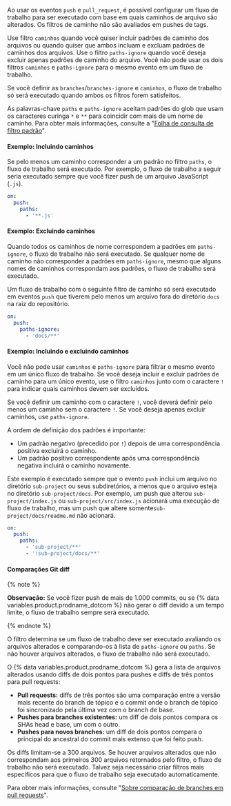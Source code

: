 
Ao usar os eventos `push` e `pull_request`, é possível configurar um fluxo de trabalho para ser executado com base em quais caminhos de arquivo são alterados. Os filtros de caminho não são avaliados em pushes de tags.

Use filtro `caminhos` quando você quiser incluir padrões de caminho dos arquivos ou quando quiser que ambos incluam e excluam padrões de caminhos dos arquivos. Use o filtro `paths-ignore` quando você deseja excluir apenas padrões de caminho do arquivo. Você não pode usar os dois filtros `caminhos` e `paths-ignore` para o mesmo evento em um fluxo de trabalho.

Se você definir as `branches`/`branches-ignore` e `caminhos`, o fluxo de trabalho só será executado quando ambos os filtros forem satisfeitos.

As palavras-chave `paths` e `paths-ignore` aceitam padrões do glob que usam os caracteres curinga `*` e `**` para coincidir com mais de um nome de caminho. Para obter mais informações, consulte a "[Folha de consulta de filtro padrão](/actions/using-workflows/workflow-syntax-for-github-actions#filter-pattern-cheat-sheet)".

#### Exemplo: Incluindo caminhos

Se pelo menos um caminho corresponder a um padrão no filtro `paths`, o fluxo de trabalho será executado. Por exemplo, o fluxo de trabalho a seguir seria executado sempre que você fizer push de um arquivo JavaScript (`.js`).

```yaml
on:
  push:
    paths:
      - '**.js'
```

#### Exemplo: Excluindo caminhos

Quando todos os caminhos de nome correspondem a padrões em `paths-ignore`, o fluxo de trabalho não será executado. Se qualquer nome de caminho não corresponder a padrões em `paths-ignore`, mesmo que alguns nomes de caminhos correspondam aos padrões, o fluxo de trabalho será executado.

Um fluxo de trabalho com o seguinte filtro de caminho só será executado em eventos `push` que tiverem pelo menos um arquivo fora do diretório `docs` na raiz do repositório.

```yaml
on:
  push:
    paths-ignore:
      - 'docs/**'
```

#### Exemplo: Incluindo e excluindo caminhos

Você não pode usar `caminhos` e `paths-ignore` para filtrar o mesmo evento em um único fluxo de trabalho. Se você deseja incluir e excluir padrões de caminho para um único evento, use o filtro `caminhos` junto com o caractere `!` para indicar quais caminhos devem ser excluídos.

Se você definir um caminho com o caractere `!`, você deverá definir pelo menos um caminho sem o caractere `!`. Se você deseja apenas excluir caminhos, use `paths-ignore`.

A ordem de definição dos padrões é importante:

- Um padrão negativo (precedido por `!`) depois de uma correspondência positiva excluirá o caminho.
- Um padrão positivo correspondente após uma correspondência negativa incluirá o caminho novamente.

Este exemplo é executado sempre que o evento `push` inclui um arquivo no diretório `sub-project` ou seus subdiretórios, a menos que o arquivo esteja no diretório `sub-project/docs`. Por exemplo, um push que alterou `sub-project/index.js` ou `sub-project/src/index.js` acionará uma execução de fluxo de trabalho, mas um push que altere somente`sub-project/docs/readme.md` não acionará.

```yaml
on:
  push:
    paths:
      - 'sub-project/**'
      - '!sub-project/docs/**'
```

#### Comparações Git diff

{% note %}

**Observação:** Se você fizer push de mais de 1.000 commits, ou se {% data variables.product.prodname_dotcom %} não gerar o diff devido a um tempo limite, o fluxo de trabalho sempre será executado.

{% endnote %}

O filtro determina se um fluxo de trabalho deve ser executado avaliando os arquivos alterados e comparando-os à lista de `paths-ignore` ou `paths`. Se não houver arquivos alterados, o fluxo de trabalho não será executado.

O {% data variables.product.prodname_dotcom %} gera a lista de arquivos alterados usando diffs de dois pontos para pushes e diffs de três pontos para pull requests:
- **Pull requests:** diffs de três pontos são uma comparação entre a versão mais recente do branch de tópico e o commit onde o branch de tópico foi sincronizado pela última vez com o branch de base.
- **Pushes para branches existentes:** um diff de dois pontos compara os SHAs head e base, um com o outro.
- **Pushes para novos branches:** um diff de dois pontos compara o principal do ancestral do commit mais extenso que foi feito push.

Os diffs limitam-se a 300 arquivos. Se houver arquivos alterados que não correspondam aos primeiros 300 arquivos retornados pelo filtro, o fluxo de trabalho não será executado. Talvez seja necessário criar filtros mais específicos para que o fluxo de trabalho seja executado automaticamente.

Para obter mais informações, consulte "[Sobre comparação de branches em pull requests](/pull-requests/collaborating-with-pull-requests/proposing-changes-to-your-work-with-pull-requests/about-comparing-branches-in-pull-requests)".
